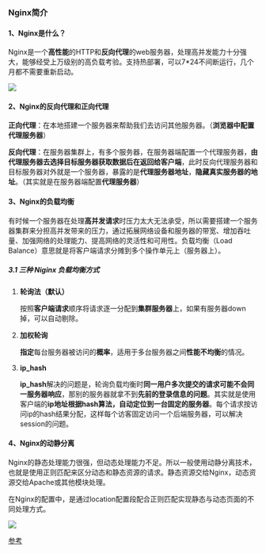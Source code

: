 ### Nginx简介

#### 1、Nginx是什么？

​		Nginx是一个**高性能**的HTTP和**反向代理**的web服务器，处理高并发能力十分强大，能够经受上万级别的高负载考验。支持热部署，可以7*24不间断运行，几个月都不需要重新启动。

![](https://cdn.jsdelivr.net/gh/ZGuangJie/GoPicture/golang/202406211031332.png)

#### 2、Nginx的反向代理和正向代理

**正向代理**：在本地搭建一个服务器来帮助我们去访问其他服务器。（**浏览器中配置代理服务器**）

**反向代理**：在服务器集群上，有多个服务器，在服务器端配置一个代理服务器，**由代理服务器去选择目标服务器获取数据后在返回给客户端**，此时反向代理服务器和目标服务器对外就是一个服务器，暴露的是**代理服务器地址**，**隐藏真实服务器的地址**。（其实就是在服务器端配置**代理服务器**）

#### 3、Nginx的负载均衡

​		有时候一个服务器在处理**高并发请求**时压力太大无法承受，所以需要搭建一个服务器集群来分担高并发带来的压力，通过拓展网络设备和服务器的带宽、增加吞吐量、加强网络的处理能力、提高网络的灵活性和可用性。负载均衡（Load Balance）意思就是将客户端请求分摊到多个操作单元上（服务器上）。

##### 3.1 三种 Niginx 负载均衡方式

1. **轮询法（默认）**

    按照**客户端请求**顺序将请求逐一分配到**集群服务器**上，如果有服务器down掉，可以自动剔除。

2. **加权轮询**

    **指定**每台服务器被访问的**概率**，适用于多台服务器之间**性能不均衡**的情况。

3. **ip_hash**

    **ip_hash**解决的问题是，轮询负载均衡时**同一用户多次提交的请求可能不会同一服务器响应**，那别的服务器就拿不到**先前的登录信息的问题**。其实就是使用客户端的**ip地址根据hash算法，自动定位到一台固定的服务器**。每个请求按访问ip的hash结果分配，这样每个访客固定访问一个后端服务器，可以解决session的问题。

#### 4、Nginx的动静分离

​		Nginx的静态处理能力很强，但动态处理能力不足。所以一般使用动静分离技术，也就是使用正则匹配来区分动态和静态资源的请求。静态资源交给Nginx，动态资源交给Apache或其他模块处理。

​	在Nginx的配置中，是通过location配置段配合正则匹配实现静态与动态页面的不同处理方式。

![](https://cdn.jsdelivr.net/gh/ZGuangJie/GoPicture/golang/202406211109536.png)

[参考]([Nginx详解（一文带你搞懂Nginx）-CSDN博客](https://blog.csdn.net/hyfsbxg/article/details/122322125))